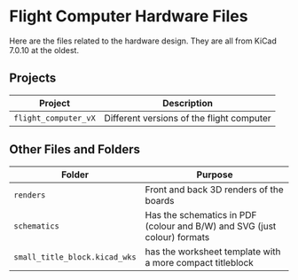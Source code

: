 # Flight Computer Hardware Files

Here are the files related to the hardware design. They are all from KiCad 7.0.10 at the oldest.

## Projects

| Project | Description |
| --- | --- |
| `flight_computer_vX` | Different versions of the flight computer |

## Other Files and Folders

| Folder | Purpose |
| --- | --- |
| `renders` | Front and back 3D renders of the boards |
| `schematics` | Has the schematics in PDF (colour and B/W) and SVG (just colour) formats |
| `small_title_block.kicad_wks` | has the worksheet template with a more compact titleblock |
